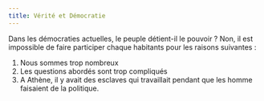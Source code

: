 ```yaml
---
title: Vérité et Démocratie
---
```


Dans les démocraties actuelles, le peuple détient-il le pouvoir ? Non, il est impossible de faire participer chaque habitants pour les raisons suivantes : 

1. Nous sommes trop nombreux
2. Les questions abordés sont trop compliqués
3. A Athène, il y avait des esclaves qui travaillait pendant que les homme faisaient de la politique.